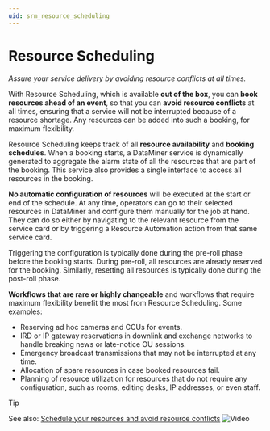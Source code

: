 ```yaml
---
uid: srm_resource_scheduling
---
```


# Resource Scheduling

*Assure your service delivery by avoiding resource conflicts at all times.*

With Resource Scheduling, which is available **out of the box**, you can **book resources ahead of an event**, so that you can **avoid resource conflicts** at all times, ensuring that a service will not be interrupted because of a resource shortage. Any resources can be added into such a booking, for maximum flexibility.

Resource Scheduling keeps track of all **resource availability** and **booking schedules**. When a booking starts, a DataMiner service is dynamically generated to aggregate the alarm state of all the resources that are part of the booking. This service also provides a single interface to access all resources in the booking.

**No automatic configuration of resources** will be executed at the start or end of the schedule. At any time, operators can go to their selected resources in DataMiner and configure them manually for the job at hand. They can do so either by navigating to the relevant resource from the service card or by triggering a Resource Automation action from that same service card.

Triggering the configuration is typically done during the pre-roll phase before the booking starts. During pre-roll, all resources are already reserved for the booking. Similarly, resetting all resources is typically done during the post-roll phase.

**Workflows that are rare or highly changeable** and workflows that require maximum flexibility benefit the most from Resource Scheduling. Some examples:

- Reserving ad hoc cameras and CCUs for events.
- IRD or IP gateway reservations in downlink and exchange networks to handle breaking news or late-notice OU sessions.
- Emergency broadcast transmissions that may not be interrupted at any time.
- Allocation of spare resources in case booked resources fail.
- Planning of resource utilization for resources that do not require any configuration, such as rooms, editing desks, IP addresses, or even staff.

> [!TIP]
> See also: [Schedule your resources and avoid resource conflicts](https://www.youtube.com/watch?v=BNK0RhlxwEc) ![Video](~/dataminer/images/video_Duo.png)
